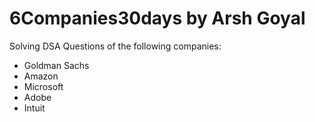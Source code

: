 # 6Companies30days by Arsh Goyal

Solving DSA Questions of the following companies:
 - Goldman Sachs
 - Amazon
 - Microsoft
 - Adobe
 - Intuit
